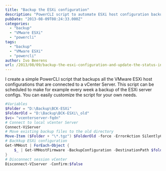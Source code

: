```yaml
---
title: "Backup the ESXi configuration"
description: "PowerCLI script to automate ESXi host configuration backups across a vCenter environment."
pubDate: "2013-08-09T08:24:33.000Z"
categories: 
  - "backup"
  - "VMware ESXi"
  - "powercli"
tags: 
  - "backup"
  - "VMware ESXi"
  - "powercli"
author: Ivo Beerens
url: /2013/08/09/backup-the-esxi-configuration-and-update-the-status-in-vcenter/
---
```


I create a simple PowerCLI script that backups all the VMware ESXi host configurations that are connected to a vCenter Server. This script can be scheduled to make for example every week a backup of the ESXi server configs. You can easily customize the script for your own needs.

```powershell
#Variables
$Folder = "D:\Backup\BCK-ESXi"
$FolderOld = "D:\Backup\BCK-ESXi\_old"
$vc= "vcenterserver-fqdn"
# Connect to local vCenter Server
Connect-ViServer
# Move existing backup files to the old directory
Move-Item ($Folder + "\*.tgz") $FolderOld -force -ErrorAction SilentlyContinue
# Backkup ESXi configuration
Get-VMHost | ForEach-Object {
    $_ | Get-VMHostFirmware -BackupConfiguration -DestinationPath $folder
}
# Disconnect session vCenter
Disconnect-VIserver -Confirm:$false
```

